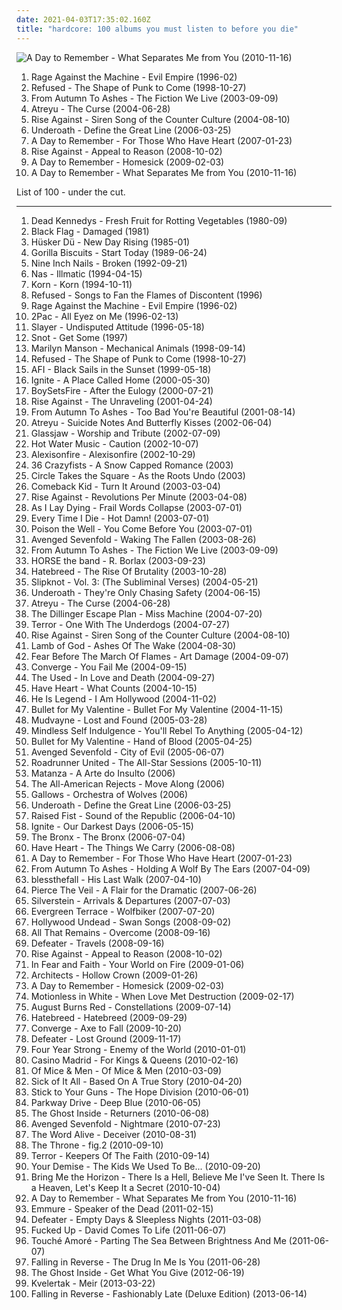 ```yaml
---
date: 2021-04-03T17:35:02.160Z
title: "hardcore: 100 albums you must listen to before you die"
---
```

![A Day to Remember - What Separates Me from You (2010-11-16)](http://coverartarchive.org/release/7a4634ab-9466-4348-a17f-8337d555fc45/1185181441-500.jpg "A Day to Remember - What Separates Me from You (2010-11-16)")
<ol class="albums">
<li data-cover="http://coverartarchive.org/release/761086d5-3b0d-4fce-a9df-9a646b4e373b/14847715902-500.jpg" data-tags="rock, alternative, 90s, 1996, alternative rock, hard rock" role="button">Rage Against the Machine - Evil Empire (1996-02)</li>
<li data-cover="https://via.placeholder.com/450" data-tags="hardcore, post-hardcore" role="button">Refused - The Shape of Punk to Come (1998-10-27)</li>
<li data-cover="https://img.discogs.com/_uc9FSbRxCm9JJvT1RSz5IgnsfY=/fit-in/600x544/filters:strip_icc():format(jpeg):mode_rgb():quality(90)/discogs-images/R-2760760-1531610590-3471.jpeg.jpg" data-tags="metalcore, hardcore" role="button">From Autumn To Ashes - The Fiction We Live (2003-09-09)</li>
<li data-cover="https://img.discogs.com/_2fzUuJ_jaz2W5wMlLqKhffJVFY=/fit-in/505x510/filters:strip_icc():format(jpeg):mode_rgb():quality(90)/discogs-images/R-2699296-1297084410.jpeg.jpg" data-tags="metalcore" role="button">Atreyu - The Curse (2004-06-28)</li>
<li data-cover="https://img.discogs.com/UfLrxOhXZkg5XKtw_vA7ZjqEGm8=/fit-in/600x529/filters:strip_icc():format(jpeg):mode_rgb():quality(90)/discogs-images/R-383403-1450846625-6064.jpeg.jpg" data-tags="punk rock, melodic hardcore" role="button">Rise Against - Siren Song of the Counter Culture (2004-08-10)</li>
<li data-cover="https://via.placeholder.com/450" data-tags="post-hardcore, metalcore, screamo" role="button">Underoath - Define the Great Line (2006-03-25)</li>
<li data-cover="https://via.placeholder.com/450" data-tags="post-hardcore" role="button">A Day to Remember - For Those Who Have Heart (2007-01-23)</li>
<li data-cover="https://via.placeholder.com/450" data-tags="punk rock, melodic hardcore" role="button">Rise Against - Appeal to Reason (2008-10-02)</li>
<li data-cover="https://via.placeholder.com/450" data-tags="post-hardcore, metalcore, pop punk" role="button">A Day to Remember - Homesick (2009-02-03)</li>
<li data-cover="http://coverartarchive.org/release/7a4634ab-9466-4348-a17f-8337d555fc45/1185181441-500.jpg" data-tags="post-hardcore, pop punk" role="button">A Day to Remember - What Separates Me from You (2010-11-16)</li>
</ol>
List of 100 - under the cut.
<!-- more -->

_________________

<ol class="albums">
<li data-cover="http://coverartarchive.org/release/33d6956e-3fb0-3a6b-8a47-cc2f3be2b183/20681910422-500.jpg" data-tags="punk" role="button">
Dead Kennedys - Fresh Fruit for Rotting Vegetables (1980-09)
</li>
<li data-cover="https://via.placeholder.com/450" data-tags="hardcore punk, punk, hardcore" role="button">
Black Flag - Damaged (1981)
</li>
<li data-cover="https://via.placeholder.com/450" data-tags="punk, alternative rock, sst" role="button">
Hüsker Dü - New Day Rising (1985-01)
</li>
<li data-cover="http://coverartarchive.org/release/df11248d-6a31-3a7d-a7a8-d384e6b3765c/17273598522-500.jpg" data-tags="hardcore, hardcore punk" role="button">
Gorilla Biscuits - Start Today (1989-06-24)
</li>
<li data-cover="http://coverartarchive.org/release/db8289f4-3602-31f6-a59b-3f57a7393908/1154285194-500.jpg" data-tags="industrial, industrial rock, industrial metal" role="button">
Nine Inch Nails - Broken (1992-09-21)
</li>
<li data-cover="https://via.placeholder.com/450" data-tags="hip-hop, rap, hip hop" role="button">
Nas - Illmatic (1994-04-15)
</li>
<li data-cover="http://coverartarchive.org/release/b06d3f9d-78b1-3155-89be-e7af11730806/2192472321-500.jpg" data-tags="nu metal" role="button">
Korn - Korn (1994-10-11)
</li>
<li data-cover="https://via.placeholder.com/450" data-tags="hardcore" role="button">
Refused - Songs to Fan the Flames of Discontent (1996)
</li>
<li data-cover="http://coverartarchive.org/release/761086d5-3b0d-4fce-a9df-9a646b4e373b/14847715902-500.jpg" data-tags="rock, alternative, 90s, 1996, alternative rock, hard rock" role="button">
Rage Against the Machine - Evil Empire (1996-02)
</li>
<li data-cover="http://coverartarchive.org/release/8d2491b6-f77f-3ec2-9638-10c231663071/9390923312-500.jpg" data-tags="gangsta rap, hip-hop, 2pac, rap, west coast" role="button">
2Pac - All Eyez on Me (1996-02-13)
</li>
<li data-cover="https://img.discogs.com/Zlt92VhtEVP9X3Yj4PDR9KWBLPQ=/fit-in/507x492/filters:strip_icc():format(jpeg):mode_rgb():quality(90)/discogs-images/R-4532805-1378340238-7729.jpeg.jpg" data-tags="thrash metal" role="button">
Slayer - Undisputed Attitude (1996-05-18)
</li>
<li data-cover="http://coverartarchive.org/release/e918ad34-b3d8-4f34-a5f7-2347f02d0425/10622308237-500.jpg" data-tags="funk metal, hardcore, nu metal" role="button">
Snot - Get Some (1997)
</li>
<li data-cover="http://coverartarchive.org/release/c41a751f-7ad3-3948-8013-92c7663a8bee/5074459506-500.jpg" data-tags="industrial rock, industrial metal, industrial, glam rock, metal" role="button">
Marilyn Manson - Mechanical Animals (1998-09-14)
</li>
<li data-cover="https://via.placeholder.com/450" data-tags="hardcore, post-hardcore" role="button">
Refused - The Shape of Punk to Come (1998-10-27)
</li>
<li data-cover="http://coverartarchive.org/release/f16f6c63-40e7-4393-9c5c-6ef9163657c0/8039780020-500.jpg" data-tags="hardcore punk, punk, hardcore" role="button">
AFI - Black Sails in the Sunset (1999-05-18)
</li>
<li data-cover="http://coverartarchive.org/release/a570d143-3749-42cb-84a1-63ab6e6f3b05/24579314447-500.jpg" data-tags="hardcore" role="button">
Ignite - A Place Called Home (2000-05-30)
</li>
<li data-cover="https://via.placeholder.com/450" data-tags="hardcore, post-hardcore" role="button">
BoySetsFire - After the Eulogy (2000-07-21)
</li>
<li data-cover="https://via.placeholder.com/450" data-tags="punk rock, melodic hardcore, punk" role="button">
Rise Against - The Unraveling (2001-04-24)
</li>
<li data-cover="https://via.placeholder.com/450" data-tags="hardcore, metalcore" role="button">
From Autumn To Ashes - Too Bad You're Beautiful (2001-08-14)
</li>
<li data-cover="https://via.placeholder.com/450" data-tags="metalcore" role="button">
Atreyu - Suicide Notes And Butterfly Kisses (2002-06-04)
</li>
<li data-cover="https://via.placeholder.com/450" data-tags="post-hardcore" role="button">
Glassjaw - Worship and Tribute (2002-07-09)
</li>
<li data-cover="http://coverartarchive.org/release/0adc628c-ad64-39cd-b882-3be9a2af1f1b/4783923651-500.jpg" data-tags="punk" role="button">
Hot Water Music - Caution (2002-10-07)
</li>
<li data-cover="https://via.placeholder.com/450" data-tags="post-hardcore, screamo" role="button">
Alexisonfire - Alexisonfire (2002-10-29)
</li>
<li data-cover="https://img.discogs.com/pm-60Tvy_j9gK6y5tjizOkt2Jm4=/fit-in/600x610/filters:strip_icc():format(jpeg):mode_rgb():quality(90)/discogs-images/R-1121453-1401953708-5066.jpeg.jpg" data-tags="metalcore" role="button">
36 Crazyfists - A Snow Capped Romance (2003)
</li>
<li data-cover="https://img.discogs.com/vZJp_NsfZ9gWVgB1b02nWTLnKMk=/fit-in/600x528/filters:strip_icc():format(jpeg):mode_rgb():quality(90)/discogs-images/R-1170925-1478395739-2078.jpeg.jpg" data-tags="screamo" role="button">
Circle Takes the Square - As the Roots Undo (2003)
</li>
<li data-cover="http://coverartarchive.org/release/5a79dd65-b83d-4c4c-966f-4d637b699a8d/3376076774-500.jpg" data-tags="hardcore" role="button">
Comeback Kid - Turn It Around (2003-03-04)
</li>
<li data-cover="https://img.discogs.com/54PHju_pBRbaDAAbP344C-jYO0Q=/fit-in/200x200/filters:strip_icc():format(jpeg):mode_rgb():quality(90)/discogs-images/R-383394-1108500259.jpg.jpg" data-tags="punk, punk rock, melodic hardcore" role="button">
Rise Against - Revolutions Per Minute (2003-04-08)
</li>
<li data-cover="http://coverartarchive.org/release/be477226-1f7e-4bd5-89d6-09232bad1427/944238133-500.jpg" data-tags="metalcore" role="button">
As I Lay Dying - Frail Words Collapse (2003-07-01)
</li>
<li data-cover="http://coverartarchive.org/release/290d2027-935a-4650-b41e-03716559c364/4441324397-500.jpg" data-tags="metalcore, hardcore" role="button">
Every Time I Die - Hot Damn! (2003-07-01)
</li>
<li data-cover="http://coverartarchive.org/release/2aca165d-f4e3-4a66-ab19-57ed8007d943/15450380625-500.jpg" data-tags="hardcore" role="button">
Poison the Well - You Come Before You (2003-07-01)
</li>
<li data-cover="http://coverartarchive.org/release/8cb53cf6-48b4-4422-b6ed-6e5554317011/20586495597-500.jpg" data-tags="metalcore" role="button">
Avenged Sevenfold - Waking The Fallen (2003-08-26)
</li>
<li data-cover="https://img.discogs.com/_uc9FSbRxCm9JJvT1RSz5IgnsfY=/fit-in/600x544/filters:strip_icc():format(jpeg):mode_rgb():quality(90)/discogs-images/R-2760760-1531610590-3471.jpeg.jpg" data-tags="metalcore, hardcore" role="button">
From Autumn To Ashes - The Fiction We Live (2003-09-09)
</li>
<li data-cover="http://coverartarchive.org/release/9423fbcf-c2ac-49ee-a967-76f2ca97d6f3/1074828919-500.jpg" data-tags="nintendocore, hardcore" role="button">
HORSE the band - R. Borlax (2003-09-23)
</li>
<li data-cover="http://coverartarchive.org/release/5dcadd78-4d53-3751-a96b-7911444e1934/20441659819-500.jpg" data-tags="hardcore" role="button">
Hatebreed - The Rise Of Brutality (2003-10-28)
</li>
<li data-cover="http://coverartarchive.org/release/9c20d207-b383-47ab-8c60-a9a2a92b8f34/12966446504-500.jpg" data-tags="nu metal, metal, alternative metal" role="button">
Slipknot - Vol. 3: (The Subliminal Verses) (2004-05-21)
</li>
<li data-cover="https://via.placeholder.com/450" data-tags="post-hardcore, screamo" role="button">
Underoath - They're Only Chasing Safety (2004-06-15)
</li>
<li data-cover="https://img.discogs.com/_2fzUuJ_jaz2W5wMlLqKhffJVFY=/fit-in/505x510/filters:strip_icc():format(jpeg):mode_rgb():quality(90)/discogs-images/R-2699296-1297084410.jpeg.jpg" data-tags="metalcore" role="button">
Atreyu - The Curse (2004-06-28)
</li>
<li data-cover="http://coverartarchive.org/release/42ea3211-d82a-465a-8ead-741a2e7dcf55/8879651355-500.jpg" data-tags="mathcore" role="button">
The Dillinger Escape Plan - Miss Machine (2004-07-20)
</li>
<li data-cover="https://img.discogs.com/NoLHx8pkPKY3JB3pd19StScnS1U=/fit-in/506x500/filters:strip_icc():format(jpeg):mode_rgb():quality(90)/discogs-images/R-3566875-1526623522-4914.jpeg.jpg" data-tags="hardcore" role="button">
Terror - One With The Underdogs (2004-07-27)
</li>
<li data-cover="https://img.discogs.com/UfLrxOhXZkg5XKtw_vA7ZjqEGm8=/fit-in/600x529/filters:strip_icc():format(jpeg):mode_rgb():quality(90)/discogs-images/R-383403-1450846625-6064.jpeg.jpg" data-tags="punk rock, melodic hardcore" role="button">
Rise Against - Siren Song of the Counter Culture (2004-08-10)
</li>
<li data-cover="https://via.placeholder.com/450" data-tags="metalcore, groove metal, metal, thrash metal" role="button">
Lamb of God - Ashes Of The Wake (2004-08-30)
</li>
<li data-cover="http://coverartarchive.org/release/dc15df1e-9d7d-4f41-9314-9d14d8403d2a/26506588067-500.jpg" data-tags="hardcore, metalcore" role="button">
Fear Before The March Of Flames - Art Damage (2004-09-07)
</li>
<li data-cover="http://coverartarchive.org/release/e3f3dd24-798c-4d2e-8f34-7e97d3ced433/7264557525-500.jpg" data-tags="hardcore, metalcore, mathcore" role="button">
Converge - You Fail Me (2004-09-15)
</li>
<li data-cover="https://img.discogs.com/dXtSjcT8_RErf01i6OH6pnvo9O4=/fit-in/600x539/filters:strip_icc():format(jpeg):mode_rgb():quality(90)/discogs-images/R-4875104-1378149523-6688.jpeg.jpg" data-tags="emo, alternative, alternative rock" role="button">
The Used - In Love and Death (2004-09-27)
</li>
<li data-cover="http://coverartarchive.org/release/be2a16d3-c2e2-43be-99c8-1cfa37739130/7705738567-500.jpg" data-tags="hardcore" role="button">
Have Heart - What Counts (2004-10-15)
</li>
<li data-cover="http://coverartarchive.org/release/47df5bc8-1201-4f6e-9f44-ecda7de84242/15273858972-500.jpg" data-tags="hardcore" role="button">
He Is Legend - I Am Hollywood (2004-11-02)
</li>
<li data-cover="https://via.placeholder.com/450" data-tags="metalcore" role="button">
Bullet for My Valentine - Bullet For My Valentine (2004-11-15)
</li>
<li data-cover="http://coverartarchive.org/release/4862e45e-127d-423a-a4bf-95b79197c84a/10796070605-500.jpg" data-tags="nu metal, alternative metal, metal" role="button">
Mudvayne - Lost and Found (2005-03-28)
</li>
<li data-cover="https://via.placeholder.com/450" data-tags="industrial, industrial jungle pussy punk" role="button">
Mindless Self Indulgence - You'll Rebel To Anything (2005-04-12)
</li>
<li data-cover="https://via.placeholder.com/450" data-tags="metalcore" role="button">
Bullet for My Valentine - Hand of Blood (2005-04-25)
</li>
<li data-cover="http://coverartarchive.org/release/4f7c1a59-92b1-4ba7-919f-b61a3b4b8d2a/12051036941-500.jpg" data-tags="metal, hard rock" role="button">
Avenged Sevenfold - City of Evil (2005-06-07)
</li>
<li data-cover="https://via.placeholder.com/450" data-tags="metalcore, metal, death metal, thrash metal" role="button">
Roadrunner United - The All-Star Sessions (2005-10-11)
</li>
<li data-cover="http://coverartarchive.org/release/91f981c2-ba20-4a1a-97d2-0763d889dec9/10973344797-500.jpg" data-tags="countrycore, hardcore" role="button">
Matanza - A Arte do Insulto (2006)
</li>
<li data-cover="https://via.placeholder.com/450" data-tags="rock, pop punk, alternative rock" role="button">
The All-American Rejects - Move Along (2006)
</li>
<li data-cover="https://via.placeholder.com/450" data-tags="hardcore punk" role="button">
Gallows - Orchestra of Wolves (2006)
</li>
<li data-cover="https://via.placeholder.com/450" data-tags="post-hardcore, metalcore, screamo" role="button">
Underoath - Define the Great Line (2006-03-25)
</li>
<li data-cover="http://coverartarchive.org/release/b3861ea1-3341-39d0-8e46-2834f280f5f1/4803108083-500.jpg" data-tags="hardcore" role="button">
Raised Fist - Sound of the Republic (2006-04-10)
</li>
<li data-cover="http://coverartarchive.org/release/3a373a0c-6529-4a1f-94f7-95bd49ee80e4/15045824943-500.jpg" data-tags="melodic hardcore" role="button">
Ignite - Our Darkest Days (2006-05-15)
</li>
<li data-cover="http://coverartarchive.org/release/93309c74-5a79-4658-8d1a-a335e686ed02/4810348355-500.jpg" data-tags="punk rock" role="button">
The Bronx - The Bronx (2006-07-04)
</li>
<li data-cover="http://coverartarchive.org/release/b2ee2038-e999-4427-a85c-c63959fd2021/4783374073-500.jpg" data-tags="hardcore" role="button">
Have Heart - The Things We Carry (2006-08-08)
</li>
<li data-cover="https://via.placeholder.com/450" data-tags="post-hardcore" role="button">
A Day to Remember - For Those Who Have Heart (2007-01-23)
</li>
<li data-cover="https://via.placeholder.com/450" data-tags="post-hardcore, metalcore, hardcore" role="button">
From Autumn To Ashes - Holding A Wolf By The Ears (2007-04-09)
</li>
<li data-cover="https://via.placeholder.com/450" data-tags="emocore, post-hardcore, metalcore" role="button">
blessthefall - His Last Walk (2007-04-10)
</li>
<li data-cover="https://via.placeholder.com/450" data-tags="post-hardcore" role="button">
Pierce The Veil - A Flair for the Dramatic (2007-06-26)
</li>
<li data-cover="https://via.placeholder.com/450" data-tags="post-hardcore, screamo" role="button">
Silverstein - Arrivals & Departures (2007-07-03)
</li>
<li data-cover="https://via.placeholder.com/450" data-tags="metalcore, hardcore" role="button">
Evergreen Terrace - Wolfbiker (2007-07-20)
</li>
<li data-cover="https://via.placeholder.com/450" data-tags="rapcore" role="button">
Hollywood Undead - Swan Songs (2008-09-02)
</li>
<li data-cover="http://coverartarchive.org/release/d74eaf35-305c-4218-87a2-bf1f67ed9d5f/929423406-500.jpg" data-tags="metalcore" role="button">
All That Remains - Overcome (2008-09-16)
</li>
<li data-cover="https://via.placeholder.com/450" data-tags="hardcore" role="button">
Defeater - Travels (2008-09-16)
</li>
<li data-cover="https://via.placeholder.com/450" data-tags="punk rock, melodic hardcore" role="button">
Rise Against - Appeal to Reason (2008-10-02)
</li>
<li data-cover="https://via.placeholder.com/450" data-tags="hardcore" role="button">
In Fear and Faith - Your World on Fire (2009-01-06)
</li>
<li data-cover="https://via.placeholder.com/450" data-tags="metalcore, mathcore" role="button">
Architects - Hollow Crown (2009-01-26)
</li>
<li data-cover="https://via.placeholder.com/450" data-tags="post-hardcore, metalcore, pop punk" role="button">
A Day to Remember - Homesick (2009-02-03)
</li>
<li data-cover="http://coverartarchive.org/release/ad2162b9-c8b8-43dc-89ba-dd3e73243a6e/7151854920-500.jpg" data-tags="metalcore, screamo, hardcore, post-hardcore" role="button">
Motionless in White - When Love Met Destruction (2009-02-17)
</li>
<li data-cover="http://coverartarchive.org/release/a186870c-4b03-4fba-b6c9-b9de3ebc0105/5668102101-500.jpg" data-tags="metalcore" role="button">
August Burns Red - Constellations (2009-07-14)
</li>
<li data-cover="http://coverartarchive.org/release/d15f1f1c-4bba-4078-b586-88af765fd576/8879942542-500.jpg" data-tags="hardcore, metalcore" role="button">
Hatebreed - Hatebreed (2009-09-29)
</li>
<li data-cover="http://coverartarchive.org/release/84f8ae0e-8d40-409a-adc4-45147c427a3d/26277466151-500.jpg" data-tags="metalcore, mathcore" role="button">
Converge - Axe to Fall (2009-10-20)
</li>
<li data-cover="https://via.placeholder.com/450" data-tags="hardcore" role="button">
Defeater - Lost Ground (2009-11-17)
</li>
<li data-cover="http://coverartarchive.org/release/b4333310-ad10-4036-aacc-7f66c177d840/25544352121-500.jpg" data-tags="pop punk" role="button">
Four Year Strong - Enemy of the World (2010-01-01)
</li>
<li data-cover="http://coverartarchive.org/release/66a5602d-7a2e-41c3-8798-6d693cefa920/18151339242-500.jpg" data-tags="metalcore, electronic, hardcore, emo, screamo, post-hardcore, trancecore, russian roulette, no cure1, red city pt2, from dreams to life, no cure, definition of fantabulous, you cant illustrate while you suffocate, for everything youve done, enjoy your stay isaac, no cure band" role="button">
Casino Madrid - For Kings & Queens (2010-02-16)
</li>
<li data-cover="http://coverartarchive.org/release/c862d2f0-caef-458d-b4f4-cfddc85b332e/6472023132-500.jpg" data-tags="post-hardcore" role="button">
Of Mice & Men - Of Mice & Men (2010-03-09)
</li>
<li data-cover="https://img.discogs.com/k_VDNMKj2A5XtPY1VezfuGM6Wtw=/fit-in/250x250/filters:strip_icc():format(jpeg):mode_rgb():quality(90)/discogs-images/R-3385639-1328372906.jpeg.jpg" data-tags="hardcore, hardcore punk" role="button">
Sick of It All - Based On A True Story (2010-04-20)
</li>
<li data-cover="http://coverartarchive.org/release/cb9705eb-6bbd-48d1-84c5-f958907c5daf/15103087494-500.jpg" data-tags="hardcore, metalcore" role="button">
Stick to Your Guns - The Hope Division (2010-06-01)
</li>
<li data-cover="http://coverartarchive.org/release/4edf1492-cd7e-4aee-83d1-54e583d17958/1065442756-500.jpg" data-tags="metalcore" role="button">
Parkway Drive - Deep Blue (2010-06-05)
</li>
<li data-cover="http://coverartarchive.org/release/c306736b-3be0-4c28-b14a-95a8929b9f17/15103144601-500.jpg" data-tags="metalcore, hardcore" role="button">
The Ghost Inside - Returners (2010-06-08)
</li>
<li data-cover="http://coverartarchive.org/release/37e4a79b-723f-4501-94aa-775c609b7fdf/20586680208-500.jpg" data-tags="hard rock, heavy metal" role="button">
Avenged Sevenfold - Nightmare (2010-07-23)
</li>
<li data-cover="http://coverartarchive.org/release/67eec991-c21c-452b-b4c9-49f7df5699ba/15585755840-500.jpg" data-tags="metalcore, post-hardcore" role="button">
The Word Alive - Deceiver (2010-08-31)
</li>
<li data-cover="https://via.placeholder.com/450" data-tags="hardcore" role="button">
The Throne - fig.2 (2010-09-10)
</li>
<li data-cover="http://coverartarchive.org/release/947b9b5d-5367-4d79-9535-985123a137b7/7069272752-500.jpg" data-tags="hardcore" role="button">
Terror - Keepers Of The Faith (2010-09-14)
</li>
<li data-cover="http://coverartarchive.org/release/cdcee761-d794-45ee-90bb-a21f51b66bf6/11691630679-500.jpg" data-tags="hardcore" role="button">
Your Demise - The Kids We Used To Be... (2010-09-20)
</li>
<li data-cover="http://coverartarchive.org/release/50b69889-a425-4e70-941b-7a8aea7f3b1f/7674176983-500.jpg" data-tags="metalcore" role="button">
Bring Me the Horizon - There Is a Hell, Believe Me I've Seen It. There Is a Heaven, Let's Keep It a Secret (2010-10-04)
</li>
<li data-cover="http://coverartarchive.org/release/7a4634ab-9466-4348-a17f-8337d555fc45/1185181441-500.jpg" data-tags="post-hardcore, pop punk" role="button">
A Day to Remember - What Separates Me from You (2010-11-16)
</li>
<li data-cover="https://via.placeholder.com/450" data-tags="metalcore" role="button">
Emmure - Speaker of the Dead (2011-02-15)
</li>
<li data-cover="https://via.placeholder.com/450" data-tags="hardcore" role="button">
Defeater - Empty Days & Sleepless Nights (2011-03-08)
</li>
<li data-cover="http://coverartarchive.org/release/7058d184-572c-494a-b694-77743cbc2547/3996533360-500.jpg" data-tags="rock opera" role="button">
Fucked Up - David Comes To Life (2011-06-07)
</li>
<li data-cover="https://img.discogs.com/a7EhVIhvtpD057G3QIb6CYE4IBs=/fit-in/500x500/filters:strip_icc():format(jpeg):mode_rgb():quality(90)/discogs-images/R-2977626-1310092097.jpeg.jpg" data-tags="melodic hardcore, hardcore, post-hardcore" role="button">
Touché Amoré - Parting The Sea Between Brightness And Me (2011-06-07)
</li>
<li data-cover="https://via.placeholder.com/450" data-tags="post-hardcore" role="button">
Falling in Reverse - The Drug In Me Is You (2011-06-28)
</li>
<li data-cover="http://coverartarchive.org/release/63fbc78e-7f6e-4fa4-8197-452ca2c1b34a/1262409795-500.jpg" data-tags="metalcore" role="button">
The Ghost Inside - Get What You Give (2012-06-19)
</li>
<li data-cover="https://img.discogs.com/2biqLp7yaK8LXc5GWXhd6NHM1DA=/fit-in/500x500/filters:strip_icc():format(jpeg):mode_rgb():quality(90)/discogs-images/R-8938479-1543259564-6928.jpeg.jpg" data-tags="hardcore, black metal, black n roll" role="button">
Kvelertak - Meir (2013-03-22)
</li>
<li data-cover="http://coverartarchive.org/release/75fc346b-9c1f-4b2b-a089-4cda6b955222/7162049583-500.jpg" data-tags="rock, hardcore, emo, screamo, post-hardcore, emocore" role="button">
Falling in Reverse - Fashionably Late (Deluxe Edition) (2013-06-14)
</li>
</ol>